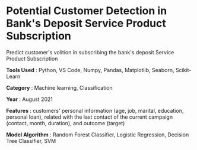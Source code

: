 # Potential Customer Detection in Bank's Deposit Service Product Subscription
Predict customer's volition in subscribing the bank's deposit Service Product Subscription

**Tools Used** : Python, VS Code, Numpy, Pandas, Matplotlib, Seaborn, Scikit-Learn

**Category** : Machine learning, Classification

**Year** : August 2021

**Features** : customers' personal information (age, job, marital, education, personal loan), related with the last contact of the current campaign (contact, month, duration), and outcome (target)

**Model Algorithm** : Random Forest Classifier, Logistic Regression, Decision Tree Classifier, SVM
